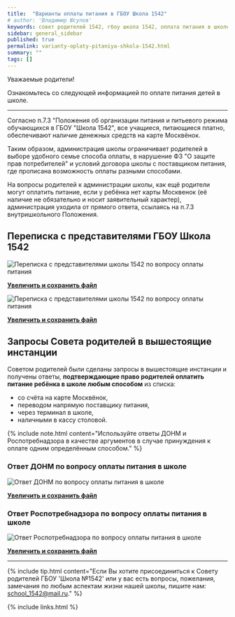```yaml
---
title:  "Варианты оплаты питания в ГБОУ Школа 1542"
# author: 'Владимир Юсупов'
keywords: совет родителей 1542, гбоу школа 1542, оплата питания в школе, варианты оплаты питания
sidebar: general_sidebar
published: true
permalink: varianty-oplaty-pitaniya-shkola-1542.html
summary: ""
tags: []
---
```


Уважаемые родители!

Ознакомьтесь со следующей информацией по оплате питания детей в школе.

***

Согласно п.7.3 "Положения об организации питания и питьевого режима обучающихся в ГБОУ "Школа 1542", все учащиеся, питающиеся платно, обеспечивают наличие денежных средств на карте Москвёнок.

Таким образом, администрация школы ограничивает родителей в выборе удобного семье способа оплаты, в нарушение ФЗ "О защите прав потребителей" и условий договора школы с поставщиком питания, где прописана возможность оплаты разными способами. 

На вопросы родителей к администрации школы, как ещё родители могут оплатить питание, если у ребёнка нет карты Москвенок (её наличие не обязательно и носит заявительный характер), администрация уходила от прямого ответа, ссылаясь на п.7.3 внутришкольного Положения.

## Переписка с представителями ГБОУ Школа 1542 

<p><img src="{{ "images/oplata-pitaniya-perepiska-1.jpg" }}" alt="Переписка с представителями школы 1542 по вопросу оплаты питания"/></p>

[**Увеличить и сохранить файл**](https://rodsovet1542.ru/images/oplata-pitaniya-perepiska-1.jpg)

<p><img src="{{ "images/oplata-pitaniya-perepiska-2.jpg" }}" alt="Переписка с представителями школы 1542 по вопросу оплаты питания"/></p>

[**Увеличить и сохранить файл**](https://rodsovet1542.ru/images/oplata-pitaniya-perepiska-2.jpg)

## Запросы Совета родителей в вышестоящие инстанции

Советом родителей были сделаны запросы в вышестоящие инстанции и получены ответы, **подтверждающие право родителей оплатить питание ребёнка в школе любым способом** из списка:

- со счёта на карте Москвёнок,
- переводом напрямую поставщику питания,
- через терминал в школе,
- наличными в кассу столовой.

{% include note.html content="Используйте ответы ДОНМ и Роспотребнадзора в качестве аргументов в случае принуждения к оплате одним определённым способом." %}

### Ответ ДОНМ по вопросу оплаты питания в школе

<p><img src="{{ "images/oplata-pitaniya-otvet-donm.jpg" }}" alt="Ответ ДОНМ по вопросу оплаты питания в школе"/></p>

[**Увеличить и сохранить файл**](https://rodsovet1542.ru/images/oplata-pitaniya-otvet-donm.jpg)

### Ответ Роспотребнадзора по вопросу оплаты питания в школе

<p><img src="{{ "images/oplata-pitaniya-otvet-rospotreb.jpg" }}" alt="Ответ Роспотребнадзора по вопросу оплаты питания в школе"/></p>

[**Увеличить и сохранить файл**](https://rodsovet1542.ru/images/oplata-pitaniya-otvet-rospotreb.jpg)

*** 

{% include tip.html content="Если Вы хотите присоединиться к Совету родителей ГБОУ 'Школа №1542' или у вас есть вопросы, пожелания, замечания по любым аспектам жизни нашей школы, пишите нам: [school_1542@mail.ru](mailto:school_1542@mail.ru)." %}


{% include links.html %}
